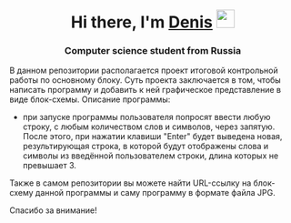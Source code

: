 <h1 align="center">Hi there, I'm <a href="https://gb.ru/users/de3d44c9-9664-4992-8a3b-1c346c454472" target="_blank">Denis</a> 
<img src="https://github.com/blackcater/blackcater/raw/main/images/Hi.gif" height="32"/></h1>
<h3 align="center">Computer science student from Russia</h3>

В данном репозитории располагается проект итоговой контрольной работы по основному блоку.
Суть проекта заключается в том, чтобы написать программу и добавить к ней графическое представление в виде блок-схемы.
Описание программы:
- при запуске программы пользователя попросят ввести любую строку, с любым количеством слов и символов, через запятую. После этого, при нажатии клавиши "Enter" будет выведена новая, результирующая строка, в которой будут отображены слова и символы из введённой пользователем строки, длина которых не превышает 3.

Также в самом репозитории вы можете найти URL-ссылку на блок-схему данной программы и саму программу в формате файла JPG.

Спасибо за внимание!
